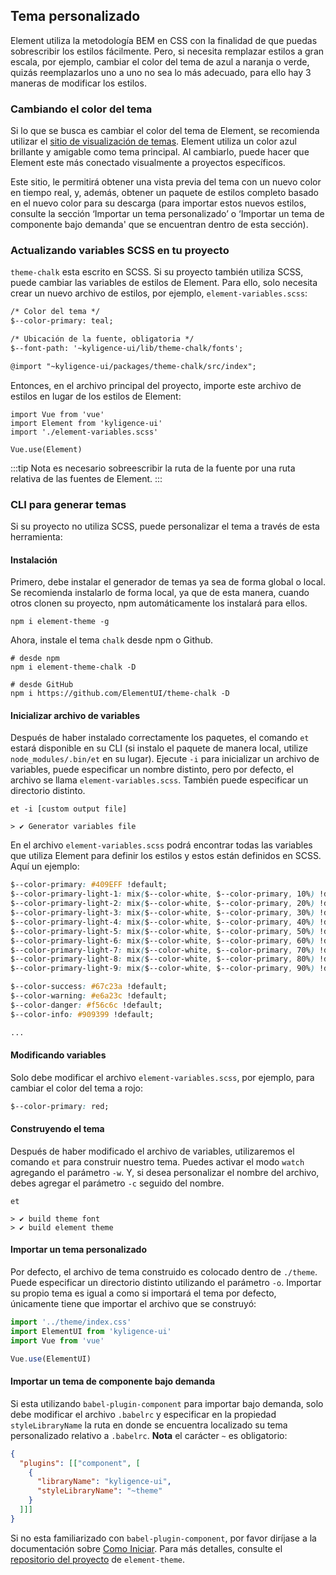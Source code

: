 ## Tema personalizado
Element utiliza la metodología BEM en CSS con la finalidad de que puedas sobrescribir los estilos fácilmente. Pero, si necesita remplazar estilos a gran escala, por ejemplo, cambiar el color del tema de azul a naranja o verde, quizás reemplazarlos uno a uno no sea lo más adecuado, para ello hay 3 maneras de modificar los estilos.

### Cambiando el color del tema
Si lo que se busca es cambiar el color del tema de Element, se recomienda utilizar el [sitio de visualización de temas](https://elementui.github.io/theme-chalk-preview/#/en-US). Element utiliza un color azul brillante y amigable como tema principal. Al cambiarlo, puede hacer que Element este más conectado visualmente a proyectos específicos.

Este sitio, le permitirá obtener una vista previa del tema con un nuevo color en tiempo real, y, además, obtener un paquete de estilos completo basado en el nuevo color para su descarga (para importar estos nuevos estilos, consulte la sección ‘Importar un tema personalizado’ o ‘Importar un tema de componente bajo demanda' que se encuentran dentro de esta sección).

### Actualizando variables SCSS en tu proyecto
`theme-chalk` esta escrito en SCSS. Si su proyecto también utiliza SCSS, puede cambiar las variables de estilos de Element. Para ello, solo necesita crear un nuevo archivo de estilos, por ejemplo, `element-variables.scss`:

```html
/* Color del tema */
$--color-primary: teal;

/* Ubicación de la fuente, obligatoria */
$--font-path: '~kyligence-ui/lib/theme-chalk/fonts';

@import "~kyligence-ui/packages/theme-chalk/src/index";
```

Entonces, en el archivo principal del proyecto, importe este archivo de estilos en lugar de los estilos de Element:
```JS
import Vue from 'vue'
import Element from 'kyligence-ui'
import './element-variables.scss'

Vue.use(Element)
```

:::tip
Nota es necesario sobreescribir la ruta de la fuente por una ruta relativa de las fuentes de Element.
:::

### CLI para generar temas
Si su proyecto no utiliza SCSS, puede personalizar el tema a través de esta herramienta:

#### <strong>Instalación</strong>
Primero, debe instalar el generador de temas ya sea de forma global o local. Se recomienda instalarlo de forma local, ya que de esta manera, cuando otros clonen su proyecto, npm automáticamente los instalará para ellos.
```shell
npm i element-theme -g
```

Ahora, instale el tema `chalk` desde npm o Github.
```shell
# desde npm
npm i element-theme-chalk -D

# desde GitHub
npm i https://github.com/ElementUI/theme-chalk -D
```

#### <strong>Inicializar archivo de variables</strong>
Después de haber instalado correctamente los paquetes, el comando `et` estará disponible en su CLI (si instalo el paquete de manera local, utilize `node_modules/.bin/et` en su lugar). Ejecute `-i` para inicializar un archivo de variables, puede especificar un nombre distinto, pero por defecto, el archivo se llama `element-variables.scss`. También puede especificar un directorio distinto.

```shell
et -i [custom output file]

> ✔ Generator variables file
```

En el archivo `element-variables.scss` podrá encontrar todas las variables que utiliza Element para definir los estilos y estos están definidos en SCSS. Aquí un ejemplo:
```css
$--color-primary: #409EFF !default;
$--color-primary-light-1: mix($--color-white, $--color-primary, 10%) !default; /* 53a8ff */
$--color-primary-light-2: mix($--color-white, $--color-primary, 20%) !default; /* 66b1ff */
$--color-primary-light-3: mix($--color-white, $--color-primary, 30%) !default; /* 79bbff */
$--color-primary-light-4: mix($--color-white, $--color-primary, 40%) !default; /* 8cc5ff */
$--color-primary-light-5: mix($--color-white, $--color-primary, 50%) !default; /* a0cfff */
$--color-primary-light-6: mix($--color-white, $--color-primary, 60%) !default; /* b3d8ff */
$--color-primary-light-7: mix($--color-white, $--color-primary, 70%) !default; /* c6e2ff */
$--color-primary-light-8: mix($--color-white, $--color-primary, 80%) !default; /* d9ecff */
$--color-primary-light-9: mix($--color-white, $--color-primary, 90%) !default; /* ecf5ff */

$--color-success: #67c23a !default;
$--color-warning: #e6a23c !default;
$--color-danger: #f56c6c !default;
$--color-info: #909399 !default;

...
```

#### <strong>Modificando variables</strong>
Solo debe modificar el archivo `element-variables.scss`, por ejemplo, para cambiar el color del tema a rojo:
```CSS
$--color-primary: red;
```

#### <strong>Construyendo el tema</strong>
Después de haber modificado el archivo de variables, utilizaremos el comando `et` para construir nuestro tema. Puedes activar el modo `watch` agregando el parámetro `-w`. Y, si desea personalizar el nombre del archivo, debes agregar el parámetro `-c` seguido del nombre.
```shell
et

> ✔ build theme font
> ✔ build element theme
```

#### <strong>Importar un tema personalizado</strong>
Por defecto, el archivo de tema construido es colocado dentro de `./theme`. Puede especificar un directorio distinto utilizando el parámetro `-o`. Importar su propio tema es igual a como si importará el tema por defecto, únicamente tiene que importar el archivo que se construyó:

```javascript
import '../theme/index.css'
import ElementUI from 'kyligence-ui'
import Vue from 'vue'

Vue.use(ElementUI)
```

#### <strong>Importar un tema de componente bajo demanda</strong>
Si esta utilizando `babel-plugin-component` para importar bajo demanda, solo debe modificar el archivo `.babelrc` y especificar en la propiedad `styleLibraryName` la ruta en donde se encuentra localizado su tema personalizado relativo a `.babelrc`. **Nota** el carácter `~` es obligatorio:
```json
{
  "plugins": [["component", [
    {
      "libraryName": "kyligence-ui",
      "styleLibraryName": "~theme"
    }
  ]]]
}
```

Si no esta familiarizado con `babel-plugin-component`, por favor diríjase a la documentación sobre <a href="./#/en-US/component/quickstart">Como Iniciar</a>. Para más detalles, consulte el [repositorio del proyecto](https://github.com/ElementUI/element-theme) de `element-theme`.